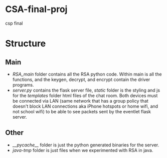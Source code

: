 # CSA-final-proj
csp final

# Structure
## Main
 - *RSA_main* folder contains all the RSA python code. Within main is all the functions, and the keygen, decrypt, and encrypt contain the driver programs.
 - *server.py* contains the flask server file, *static* folder is the styling and js for the *templates* folder html files of the chat room. Both devices must be connected via LAN (same network that has a group policy that doesn't block LAN connections aka iPhone hotspots or home wifi, and not school wifi) to be able to see packets sent by the eventlet flask server.
## Other
 - *\_\_pycache\_\_* folder is just the python generated binaries for the server.
 - *java-tmp* folder is just files when we experimented with RSA in java.

